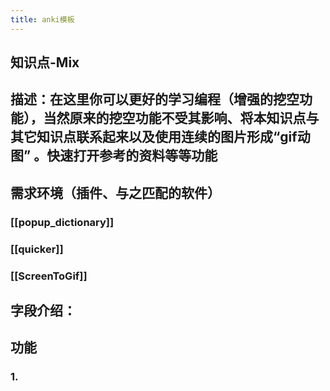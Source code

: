 ```yaml
---
title: anki模板
---
```


## 知识点-Mix
## 描述：在这里你可以更好的学习编程（增强的挖空功能），当然原来的挖空功能不受其影响、将本知识点与其它知识点联系起来以及使用连续的图片形成“gif动图” 。快速打开参考的资料等等功能
## 需求环境（插件、与之匹配的软件）
### [[popup_dictionary]]
### [[quicker]]
### [[ScreenToGif]]
## 字段介绍：
###
## 功能
### 1.
